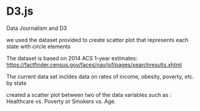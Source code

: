 # D3.js
Data Journalism and D3

we used the dataset provided to create scatter plot that represents each state with circle elements

The dataset is based on 2014 ACS 1-year estimates:
https://factfinder.census.gov/faces/nav/jsf/pages/searchresults.xhtml

The current data set incldes data on rates of income, obesity, poverty, etc. by state

created a scatter plot between two of the data variables such as : Healthcare vs. Poverty or Smokers vs. Age.